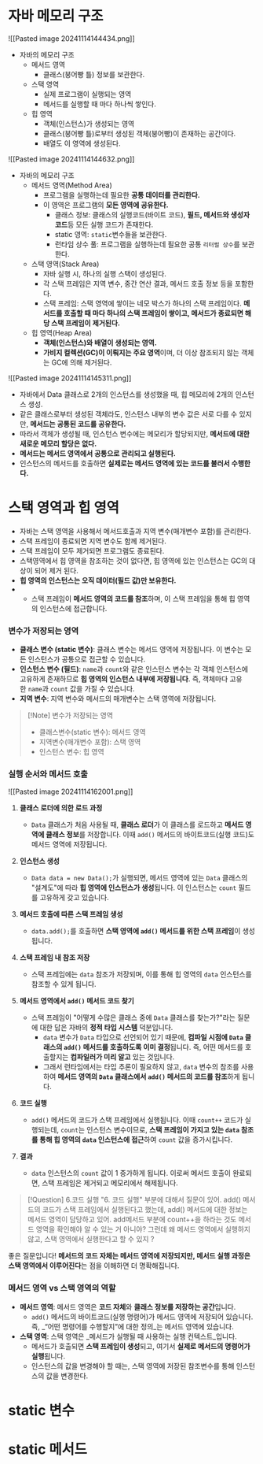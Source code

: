 # 자바 메모리 구조
![[Pasted image 20241114144434.png]]
- 자바의 메모리 구조
	- 메서드 영역
		- 클래스(붕어빵 틀) 정보를 보관한다.
	- 스택 영역
		- 실제 프로그램이 실행되는 영역
		- 메서드를 실행할 때 마다 하나씩 쌓인다.
	- 힙 영역
		- 객체(인스턴스)가 생성되는 영역
		- 클래스(붕어빵 틀)로부터 생성된 객체(붕어빵)이 존재하는 공간이다.
		- 배열도 이 영역에 생성된다.


![[Pasted image 20241114144632.png]]


- 자바의 메모리 구조
	- 메서드 영역(Method Area)
		- 프로그램을 실행하는데 필요한 **공통 데이터를 관리한다.**
		- 이 영역은 프로그램의 **모든 영역에 공유한다.**
			- 클래스 정보: 클래스의 실행코드(바이트 코드), **필드, 메서드와 생성자 코드**등 모든 실행 코드가 존재한다.
			- static 영역: `static`변수들을 보관한다.
			- 런타임 상수 풀: 프로그램을 실행하는데 필요한 공통 `리터럴 상수`를 보관한다.
	- 스택 영역(Stack Area)
		- 자바 실행 시, 하나의 실행 스택이 생성된다.
		- 각 스택 프레임은 지역 변수, 중간 연산 결과, 메서드 호출 정보 등을 포함한다.
		- 스택 프레임: 스택 영역에 쌓이는 네모 박스가 하나의 스택 프레임이다.
		  **메서드를 호출할 때 마다 하나의 스택 프레임이 쌓이고, 메서드가 종료되면 해당 스택 프레임이 제거된다.**
	- 힙 영역(Heap Area)
		- **객체(인스턴스)와 배열이 생성되는 영역.**
		- **가비지 컬렉션(GC)이 이뤄지는 주요 영역**이며, 더 이상 참조되지 않는 객체는 GC에 의해 제거된다.

![[Pasted image 20241114145311.png]]
- 자바에서 Data 클래스로 2개의 인스턴스를 생성했을 때, 힙 메모리에 2개의 인스턴스 생성.
- 같은 클래스로부터 생성된 객체라도, 인스턴스 내부의 변수 값은 서로 다를 수 있지만,
  **메서드는 공통된 코드를 공유한다.**
- 따라서 객체가 생성될 때, 인스턴스 변수에는 메모리가 할당되지만,
  **메서드에 대한 새로운 메모리 할당은 없다.**
- **메서드는 메서드 영역에서 공통으로 관리되고 실행된다.**
- 인스턴스의 메서드를 호출하면 **실제로는 메서드 영역에 있는 코드를 불러서 수행한다.**




# 스택 영역과 힙 영역
- 자바는 스택 영역을 사용해서 메서드호출과 지역 변수(매개변수 포함)를 관리한다.
- 스택 프레임이 종료되면 지역 변수도 함께 제거된다.
- 스택 프레임이 모두 제거되면 프로그램도 종료된다.
- 스택영역에서 힙 영역을 참조하는 것이 없다면, 힙 영역에 있는 인스턴스는 GC의 대상이 되어 제거 된다.
- **힙 영역의 인스턴스는 오직 데이터(필드 값)만 보유한다.**
- - 스택 프레임이 **메서드 영역의 코드를 참조**하며, 이 스택 프레임을 통해 힙 영역의 인스턴스에 접근합니다.


### 변수가 저장되는 영역
- **클래스 변수 (static 변수)**: 클래스 변수는 메서드 영역에 저장됩니다. 이 변수는 모든 인스턴스가 공통으로 접근할 수 있습니다.
- **인스턴스 변수 (필드)**: `name`과 `count`와 같은 인스턴스 변수는 각 객체 인스턴스에 고유하게 존재하므로 **힙 영역의 인스턴스 내부에 저장됩니다**. 즉, 객체마다 고유한 `name`과 `count` 값을 가질 수 있습니다.
- **지역 변수**: 지역 변수와 메서드의 매개변수는 스택 영역에 저장됩니다.

>[!Note] 변수가 저장되는 영역
>- 클래스변수(static 변수): 메서드 영역
>- 지역변수(매개변수 포함): 스택 영역
>- 인스턴스 변수: 힙 영역




### 실행 순서와 메서드 호출
![[Pasted image 20241114162001.png]]

1. **클래스 로더에 의한 로드 과정**
    
    - `Data` 클래스가 처음 사용될 때, **클래스 로더**가 이 클래스를 로드하고 **메서드 영역에 클래스 정보**를 저장합니다. 이때 `add()` 메서드의 바이트코드(실행 코드)도 메서드 영역에 저장됩니다.
2. **인스턴스 생성**
    
    - `Data data = new Data();`가 실행되면, 메서드 영역에 있는 `Data` 클래스의 "설계도"에 따라 **힙 영역에 인스턴스가 생성**됩니다. 이 인스턴스는 `count` 필드를 고유하게 갖고 있습니다.
3. **메서드 호출에 따른 스택 프레임 생성**
    
    - `data.add();`를 호출하면 **스택 영역에 `add()` 메서드를 위한 스택 프레임**이 생성됩니다.
4. **스택 프레임 내 참조 저장**
    
    - 스택 프레임에는 `data` 참조가 저장되며, 이를 통해 힙 영역의 `data` 인스턴스를 참조할 수 있게 됩니다.
5. **메서드 영역에서 `add()` 메서드 코드 찾기**
    
    - 스택 프레임이 "어떻게 수많은 클래스 중에 `Data` 클래스를 찾는가?"라는 질문에 대한 답은 자바의 **정적 타입 시스템** 덕분입니다.
        - `data` 변수가 `Data` 타입으로 선언되어 있기 때문에, **컴파일 시점에 `Data` 클래스의 `add()` 메서드를 호출하도록 이미 결정**됩니다. 즉, 어떤 메서드를 호출할지는 **컴파일러가 미리 알고** 있는 것입니다.
        - 그래서 런타임에서는 타입 추론이 필요하지 않고, `data` 변수의 참조를 사용하여 **메서드 영역의 `Data` 클래스에서 `add()` 메서드의 코드를 참조**하게 됩니다.
6. **코드 실행**
    
    - `add()` 메서드의 코드가 스택 프레임에서 실행됩니다. 이때 `count++` 코드가 실행되는데, `count`는 인스턴스 변수이므로, **스택 프레임이 가지고 있는 `data` 참조를 통해 힙 영역의 `data` 인스턴스에 접근**하여 `count` 값을 증가시킵니다.
7. **결과**
    
    - `data` 인스턴스의 `count` 값이 1 증가하게 됩니다. 이로써 메서드 호출이 완료되면, 스택 프레임은 제거되고 메모리에서 해제됩니다.
    
>[!Question] 6.코드 실행
>"6. 코드 실행" 부분에 대해서 질문이 있어. add() 메서드의 코드가 스택 프레임에서 실행된다고 했는데, add() 메서드에 대한 정보는 메서드 영역이 담당하고 있어. add메서드 부분에 count++을 하라는 것도 메서드 영역을 확인해야 알 수 있는 거 아니야? 그런데 왜 메서드 영역에서 실행하지 않고, 스택 영역에서 실행한다고 할 수 있지 ?

좋은 질문입니다! **메서드의 코드 자체는 메서드 영역에 저장되지만, 메서드 실행 과정은 스택 영역에서 이루어진다**는 점을 이해하면 더 명확해집니다.

### 메서드 영역 vs 스택 영역의 역할

- **메서드 영역**: 메서드 영역은 **코드 자체**와 **클래스 정보를 저장하는 공간**입니다.
	- `add()` 메서드의 바이트코드(실행 명령어)가 메서드 영역에 저장되어 있습니다. 즉, _“어떤 명령어를 수행할지”에 대한 정의_는 메서드 영역에 있습니다.
- **스택 영역**: 스택 영역은 _메서드가 실행될 때 사용하는 실행 컨텍스트_입니다.
	- 메서드가 호출되면 **스택 프레임이 생성**되고, 여기서 **실제로 메서드의 명령어가 실행**됩니다.
	- 인스턴스의 값을 변경해야 할 때는, 스택 영역에 저장된 참조변수를 통해 인스턴스의 값을 변경한다.




# static 변수





# static 메서드